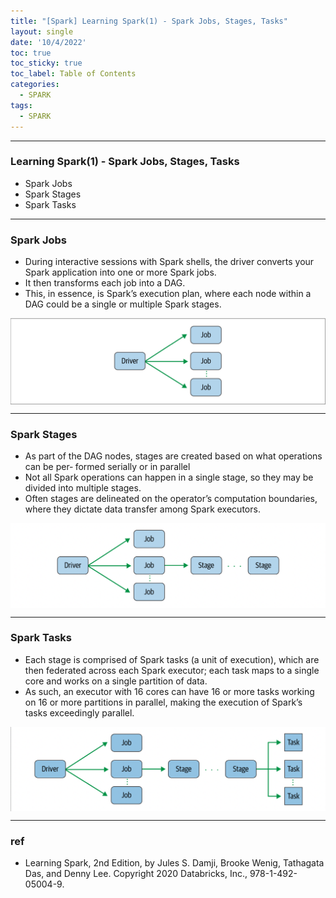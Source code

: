 ```yaml
---
title: "[Spark] Learning Spark(1) - Spark Jobs, Stages, Tasks"
layout: single
date: '10/4/2022'
toc: true
toc_sticky: true
toc_label: Table of Contents
categories:
  - SPARK
tags:
  - SPARK
---
```


---
### Learning Spark(1) - Spark Jobs, Stages, Tasks
* Spark Jobs
* Spark Stages
* Spark Tasks


---

### Spark Jobs
* During interactive sessions with Spark shells, the driver converts your Spark application into one or more Spark jobs.
* It then transforms each job into a DAG.
* This, in essence, is Spark’s execution plan, where each node within a DAG could be a single or multiple Spark stages.

<p align="center">
    <img src="/img/data_engineering/spark/spark_job.png" align="center">
</p>

---

### Spark Stages
* As part of the DAG nodes, stages are created based on what operations can be per‐ formed serially or in parallel
* Not all Spark operations can happen in a single stage, so they may be divided into multiple stages.
* Often stages are delineated on the operator’s computation boundaries, where they dictate data transfer among Spark executors.

<p align="center">
    <img src="/img/data_engineering/spark/spark_stage.png" align="center">
</p>

---

### Spark Tasks
* Each stage is comprised of Spark tasks (a unit of execution), which are then federated across each Spark executor; each task maps to a single core and works on a single partition of data.
* As such, an executor with 16 cores can have 16 or more tasks working on 16 or more partitions in parallel, making the execution of Spark’s tasks exceedingly parallel.

<p align="center">
    <img src="/img/data_engineering/spark/spark_task.png" align="center">
</p>

---

### ref
* Learning Spark, 2nd Edition, by Jules S. Damji, Brooke Wenig, Tathagata Das, and Denny Lee. Copyright 2020 Databricks, Inc., 978-1-492-05004-9.
